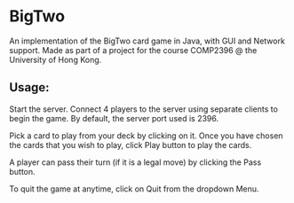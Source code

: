 # BigTwo

An implementation of the BigTwo card game in Java, with GUI and Network support. Made as part of a project for the course COMP2396 @ the University of Hong Kong.

## Usage: ##

Start the server. Connect 4 players to the server using separate clients to begin the game. By default, the server port used is 2396.

Pick a card to play from your deck by clicking on it. Once you have chosen the cards that you wish to play, click Play button to play the cards.

A player can pass their turn (if it is a legal move) by clicking the Pass button.

To quit the game at anytime, click on Quit from the dropdown Menu.
